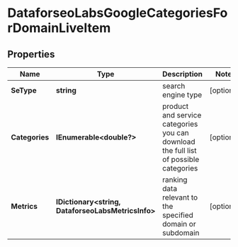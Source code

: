 # DataforseoLabsGoogleCategoriesForDomainLiveItem


## Properties

| Name | Type | Description | Notes |
|------------ | ------------- | ------------- | -------------|
**SeType** | **string** | search engine type |[optional]|
**Categories** | **IEnumerable<double?>** | product and service categories<br>you can download the full list of possible categories |[optional]|
**Metrics** | **IDictionary<string, DataforseoLabsMetricsInfo>** | ranking data relevant to the specified domain or subdomain |[optional]|